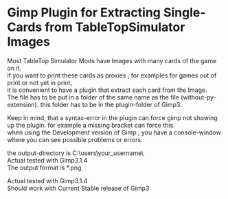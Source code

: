 # Gimp Plugin for Extracting Single-Cards from TableTopSimulator Images
Most TableTop Simulator Mods have Images with many cards of the game on it. <br>
if you want to print these cards as proxies , for examples for games out of print or not yet in print, <br>
it is convenient to have a plugin that extract each card from the Image.<br>
The file has to be put in a folder of the same name as the file (without-py-extension). this folder has to be in the plugin-folder of Gimp3.<br>

Keep in mind, that a syntax-error in the plugin can force gimp not showing up the plugin. for example a missing bracket can force this.<br>
when using the Development version of Gimp , you have a console-window where you can see possible problems or errors.<br>


the output-directory is C:\users\your_username\ <br>
Actual tested with Gimp3.1.4 <br>
The output format is *.png 

Actual tested with Gimp3.1.4 <br>
Should work with Current Stable release of Gimp3





